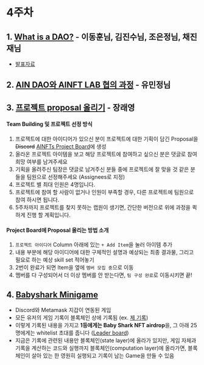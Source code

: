 # 4주차

## 1. [What is a DAO?](https://blog.aragon.org/what-is-a-dao/) - 이동훈님, 김진수님, 조은정님, 채진재님
- [발표자료](https://docs.google.com/presentation/d/1ecZ4Lh_ODM1Nx3Ey20zX2O90kWnNXt_vn1nHnQACN18/)

## 2. [AIN DAO와 AINFT LAB 협의 과정]([https://dao.ainetwork.ai/t/proposal-ainft-lab/57/2](https://docs.google.com/presentation/d/1oUnqb8w9QRRAVGScLBce4B7oviRSqIf3hT5YZ7lClX4/edit)) - 유민정님

## 3. [프로젝트 proposal 올리기](https://github.com/orgs/AINFTs/projects/1) - 장래영

#### Team Building 및 프로젝트 선정 방식
1. 프로젝트에 대한 아이디어가 있으신 분이 프로젝트에 대한 기획이 담긴 Proposal을 ~~Discord~~ [AINFTs Project Board](https://github.com/orgs/AINFTs/projects/1/views/1)에 생성
2. 올라온 프로젝트 아이템을 보고 해당 프로젝트에 참여하고 싶으신 분은 댓글로 참여 희망 여부를 남겨주세요
3. 기획을 올려주신 팀장은 댓글로 남겨주신 분들 중에 프로젝트에 잘 맞을 것 같은 분들을 팀원으로 선정해주세요 (Assignees로 지정)
4. 프로젝트 별 최대 인원은 4명입니다.
5. 프로젝트에 참여 할 사람이 없거나 인원이 부족할 경우, 다른 프로젝트에 팀원으로 참여 하시면 됩니다.
6. 5주차까지 프로젝트를 찾지 못하는 랩원이 생기면, 간단한 버전으로 위에 과정을 퀵하게 진행 할 계획입니다.

#### Project Board에 Proposal 올리는 방법 소개

1. `프로젝트 아이디어` Column 아래에 있는 `+ Add Item`을 눌러 아이템 추가
2. 내용 부분에 해당 아이디어에 대한 구체적인 설명과 예상되는 최종 결과물, 그리고 필요로 하는 예상 skill set 적어놓기
3. 2번이 완료가 되면 Item을 옆에 `멤버 모집 중`으로 이동
4. 멤버를 다 구성되어서 더 이상 멤버를 안 받는다면, `팀 구성 완료`로 이동시키면 끝!


## 4. [Babyshark Minigame](https://discord.gg/RuW6PqfNvH)

- Discord와 Metamask 지갑이 연동된 게임
- 모든 유저의 게임 기록이 블록체인 상에 기록됨 (ex. [제 기록](https://insight.ainetwork.ai/database/values/apps/baby_shark/0xCd011Df1708FE6EBf7A56Ba86519eeDfcADc80f5))
- 이렇게 기록된 내용을 가지고 **1등에게는 Baby Shark NFT airdrop**을, 그 아래 25명에게는 whitelist 초대를 줍니다 ([Leader board](https://nft.babyshark.com/game/leaderboard))
- 지금은 기록에 관련된 내용만 블록체인(state layer)에 올라가 있지만, 게임 자체과 기록을 계산하는 코드와 실행까지 블록체인(computation layer)에 올라가면, 블록체인이 살아 있는 한 영원히 실행되고 기록이 남는 Game을 만들 수 있음

